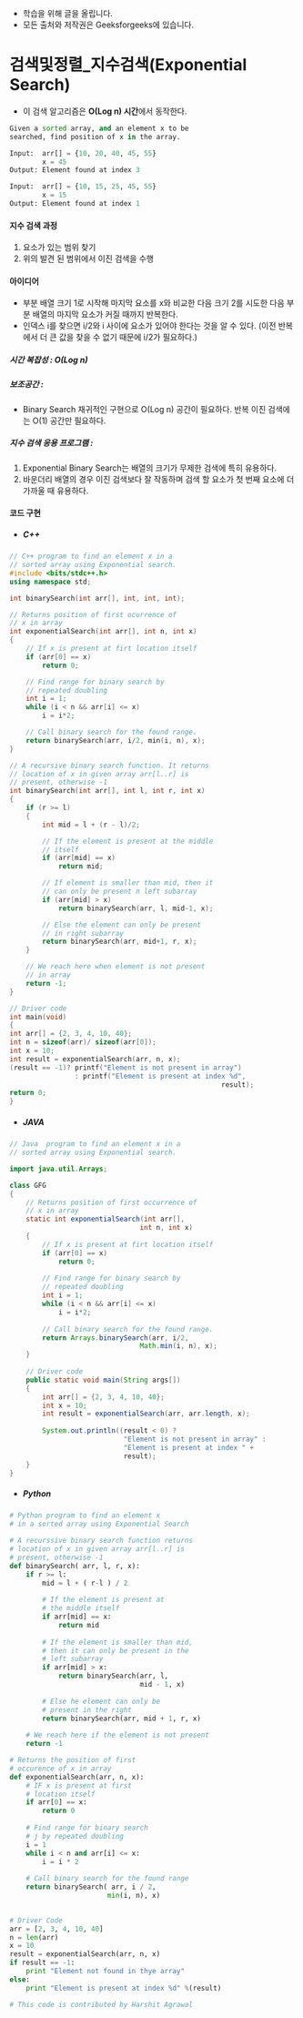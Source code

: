 - 학습을 위해 글을 올립니다.
- 모든 출처와 저작권은 Geeksforgeeks에 있습니다.

[^출처]: https://www.geeksforgeeks.org/



# 검색및정렬_지수검색(Exponential Search)

- 이 검색 알고리즘은 **O(Log n) 시간**에서 동작한다.

```python
Given a sorted array, and an element x to be 
searched, find position of x in the array.

Input:  arr[] = {10, 20, 40, 45, 55}
        x = 45
Output: Element found at index 3

Input:  arr[] = {10, 15, 25, 45, 55}
        x = 15
Output: Element found at index 1
```



#### 지수 검색 과정

1. 요소가 있는 범위 찾기
2. 위의 발견 된 범위에서 이진 검색을 수행



#### 아이디어

- 부분 배열 크기 1로 시작해 마지막 요소를 x와 비교한 다음 크기 2를 시도한 다음 부분 배열의 마지막 요소가 커질 때까지 반복한다.
- 인덱스 i를 찾으면 i/2와 i 사이에 요소가 있어야 한다는 것을 알 수 있다. (이전 반복에서 더 큰 값을 찾을 수 없기 때문에 i/2가 필요하다.)



##### 시간 복잡성 : O(Log n)

##### 보조공간 :

- Binary Search 재귀적인 구현으로 O(Log n) 공간이 필요하다. 반복 이진 검색에는 O(1) 공간만 필요하다.

##### 지수 검색 응용 프로그램 :

1. Exponential Binary Search는 배열의 크기가 무제한 검색에 특히 유용하다.
2. 바운더리 배열의 경우 이진 검색보다 잘 작동하며 검색 할 요소가 첫 번째 요소에 더 가까울 때 유용하다.







#### 코드 구현

- ##### C++

```C++
// C++ program to find an element x in a 
// sorted array using Exponential search. 
#include <bits/stdc++.h> 
using namespace std; 

int binarySearch(int arr[], int, int, int); 

// Returns position of first ocurrence of 
// x in array 
int exponentialSearch(int arr[], int n, int x) 
{ 
	// If x is present at firt location itself 
	if (arr[0] == x) 
		return 0; 

	// Find range for binary search by 
	// repeated doubling 
	int i = 1; 
	while (i < n && arr[i] <= x) 
		i = i*2; 

	// Call binary search for the found range. 
	return binarySearch(arr, i/2, min(i, n), x); 
} 

// A recursive binary search function. It returns 
// location of x in given array arr[l..r] is 
// present, otherwise -1 
int binarySearch(int arr[], int l, int r, int x) 
{ 
	if (r >= l) 
	{ 
		int mid = l + (r - l)/2; 

		// If the element is present at the middle 
		// itself 
		if (arr[mid] == x) 
			return mid; 

		// If element is smaller than mid, then it 
		// can only be present n left subarray 
		if (arr[mid] > x) 
			return binarySearch(arr, l, mid-1, x); 

		// Else the element can only be present 
		// in right subarray 
		return binarySearch(arr, mid+1, r, x); 
	} 

	// We reach here when element is not present 
	// in array 
	return -1; 
} 

// Driver code 
int main(void) 
{ 
int arr[] = {2, 3, 4, 10, 40}; 
int n = sizeof(arr)/ sizeof(arr[0]); 
int x = 10; 
int result = exponentialSearch(arr, n, x); 
(result == -1)? printf("Element is not present in array") 
				: printf("Element is present at index %d", 
													result); 
return 0; 
} 

```

- ##### JAVA

```java
// Java	 program to find an element x in a 
// sorted array using Exponential search. 

import java.util.Arrays; 

class GFG 
{ 
	// Returns position of first occurrence of 
	// x in array 
	static int exponentialSearch(int arr[], 
								int n, int x) 
	{ 
		// If x is present at firt location itself 
		if (arr[0] == x) 
			return 0; 
	
		// Find range for binary search by 
		// repeated doubling 
		int i = 1; 
		while (i < n && arr[i] <= x) 
			i = i*2; 
	
		// Call binary search for the found range. 
		return Arrays.binarySearch(arr, i/2, 
								Math.min(i, n), x); 
	} 
	
	// Driver code 
	public static void main(String args[]) 
	{ 
		int arr[] = {2, 3, 4, 10, 40}; 
		int x = 10; 
		int result = exponentialSearch(arr, arr.length, x); 
		
		System.out.println((result < 0) ? 
							"Element is not present in array" : 
							"Element is present at index " + 
							result); 
	} 
} 

```

- ##### Python

```python
# Python program to find an element x 
# in a sorted array using Exponential Search 

# A recurssive binary search function returns 
# location of x in given array arr[l..r] is 
# present, otherwise -1 
def binarySearch( arr, l, r, x): 
	if r >= l: 
		mid = l + ( r-l ) / 2
		
		# If the element is present at 
		# the middle itself 
		if arr[mid] == x: 
			return mid 
		
		# If the element is smaller than mid, 
		# then it can only be present in the 
		# left subarray 
		if arr[mid] > x: 
			return binarySearch(arr, l, 
								mid - 1, x) 
		
		# Else he element can only be 
		# present in the right 
		return binarySearch(arr, mid + 1, r, x) 
		
	# We reach here if the element is not present 
	return -1

# Returns the position of first 
# occurence of x in array 
def exponentialSearch(arr, n, x): 
	# IF x is present at first 
	# location itself 
	if arr[0] == x: 
		return 0
		
	# Find range for binary search 
	# j by repeated doubling 
	i = 1
	while i < n and arr[i] <= x: 
		i = i * 2
	
	# Call binary search for the found range 
	return binarySearch( arr, i / 2, 
						min(i, n), x) 
	

# Driver Code 
arr = [2, 3, 4, 10, 40] 
n = len(arr) 
x = 10
result = exponentialSearch(arr, n, x) 
if result == -1: 
	print "Element not found in thye array"
else: 
	print "Element is present at index %d" %(result) 

# This code is contributed by Harshit Agrawal 

```

